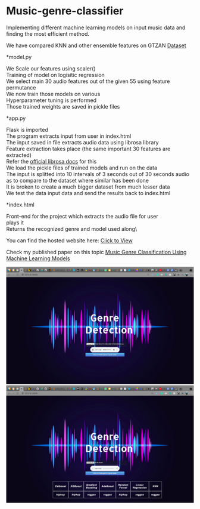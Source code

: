 # Music-genre-classifier

Implementing different machine learning models on input music data and finding the most efficient method.

We have compared KNN and other ensemble features on GTZAN [Dataset](https://www.kaggle.com/andradaolteanu/gtzan-dataset-music-genre-classification)

*model.py

We Scale our features using scaler()\
Training of model on logisitic regression\
We select main 30 audio features out of the given 55 using feature permutance\
We now train those models on various\
Hyperparameter tuning is performed\
Those trained weights are saved in pickle files

*app.py

Flask is imported\
The program extracts input from user in index.html\
The input saved in file extracts audio data using librosa library\
Feature extraction takes place (the same important 30 features are extracted)\
Refer the [official librosa docs](https://librosa.org/doc/latest/feature.html) for this\
We load the pickle files of trained models and run on the data\
The input is splitted into 10 intervals of 3 seconds out of 30 seconds audio as to compare to the dataset where similar has been done\
It is broken to create a much bigger dataset from much lesser data\
We test the data input data and send the results back to index.html

*index.html

Front-end for the project which extracts the audio file for user\
plays it\
Returns the recognized genre and model used along\

You can find the hosted website here: [Click to View](https://music-genre-classifier.sparshnagpal.repl.co/)

Check my published paper on this topic [Music Genre Classification Using Machine Learning Models](https://doi.org/10.22214/ijraset.2021.35381)

![Input](https://github.com/0sparsh2/Music-genre-classifier/blob/main/input.png)
![Output](https://github.com/0sparsh2/Music-genre-classifier/blob/main/output.png)


